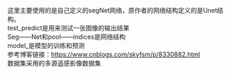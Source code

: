 这里主要使用的是自己定义的segNet网络，原作者的网络结构定义的是Unet结构。  
test_predict是用来测试一张图像的输出结果  
Seg——Net和pool——indices是网络结构  
model_是模型的训练和预测  
参考博客链接：https://www.cnblogs.com/skyfsm/p/8330882.html  
数据集采用的多源遥感影像数据集

